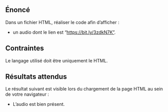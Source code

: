 ## Énoncé

Dans un fichier HTML, réaliser le code afin d’afficher :

- un audio dont le lien est “https://bit.ly/3zdkN7K”.

## Contraintes

Le langage utilisé doit être uniquement le HTML.

## Résultats attendus

Le résultat suivant est visible lors du chargement de la page HTML au sein de votre navigateur :

- L’audio est bien présent.